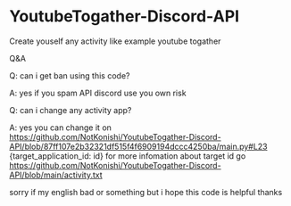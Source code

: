 # YoutubeTogather-Discord-API
Create youself any activity like example youtube togather 

Q&A

Q: can i get ban using this code?

A: yes if you spam API discord use you own risk

Q: can i change any activity app?

A: yes you can change it on https://github.com/NotKonishi/YoutubeTogather-Discord-API/blob/87ff107e2b32321df515f4f6909194dccc4250ba/main.py#L23 {target_application_id: id} for more infomation about target id go https://github.com/NotKonishi/YoutubeTogather-Discord-API/blob/main/activity.txt




sorry if my english bad or something but i hope this code is helpful thanks
